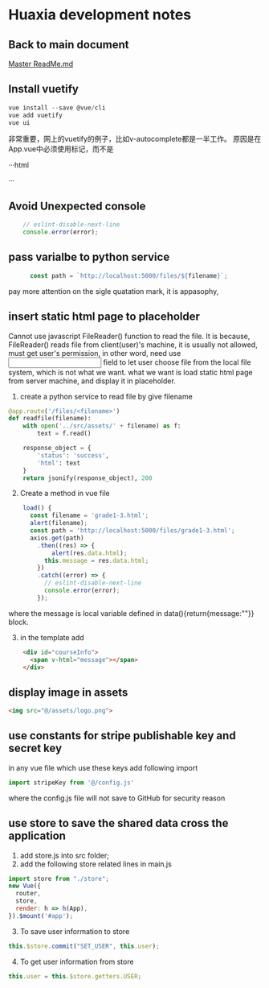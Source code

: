 # Huaxia development notes

## Back to main document
[Master ReadMe.md](../ReadMe.md)


## Install vuetify
```js
vue install --save @vue/cli
vue add vuetify
vue ui
```
非常重要，网上的vuetify的例子，比如v-autocomplete都是一半工作。
原因是在App.vue中必须使用<v-app>标记，而不是<div id="v-app">
···html
<template>
    <v-app>
        <div id="nav">
            <router-link v-if="authenticated" to="/login" v-on:click.native="logout()" replace>Logout</router-link> | 
            <router-link v-if="authenticated" to="/activities"
            v-on:click.native="setAuthenticated(true)" replace>学校近期活动安排</router-link> | 
            <router-link v-if="authenticated" to="/courses">课程表</router-link> | 
            <router-link v-if="authenticated" to="/students">学生登记表</router-link> |
            <router-link to="/combo">Combobox test</router-link>
        </div>
        <router-view @authenticated="setAuthenticated" />
    </v-app>
</template>

···

## Avoid Unexpected console
```js
    // eslint-disable-next-line
    console.error(error);
```

## pass varialbe to python service
```js
      const path = `http://localhost:5000/files/${filename}`;
```
pay more attention on the sigle quatation mark, it is appasophy, 

## insert static html page to placeholder
Cannot use javascript FileReader() function to read the file. It is because, FileReader() reads file from client(user)'s machine, it is usually not allowed, must get user's permission, in other word, need use <input> field to let user choose file from the local file system, which is not what we want.
what we want is load static html page from server machine, and display it in placeholder.
1. create a python service to read file by give filename
```py
@app.route('/files/<filename>')
def readfile(filename):
    with open('../src/assets/' + filename) as f:
        text = f.read()

    response_object = {
        'status': 'success',
        'html': text
    }
    return jsonify(response_object), 200
``` 
2. Create a method in vue file
```js
    load() {
      const filename = 'grade1-3.html';
      alert(filename);
      const path = 'http://localhost:5000/files/grade1-3.html';
      axios.get(path)
        .then((res) => {
            alert(res.data.html);
          this.message = res.data.html;
        })
        .catch((error) => {
          // eslint-disable-next-line
          console.error(error);
        });
```
where the message is local variable defined in data(){return{message:""}} block.

3. in the template add
```html
    <div id="courseInfo">
      <span v-html="message"></span>
    </div>
```

## display image in assets
```html
<img src="@/assets/logo.png">
```
## use constants for stripe publishable key and secret key
in any vue file which use these keys add following import
```js
import stripeKey from '@/config.js'
```
where the config.js file will not save to GitHub for security reason

## use store to save the shared data cross the application
1. add store.js into src folder;
2. add the following store related lines in main.js
```js
import store from "./store";
new Vue({
  router,
  store,
  render: h => h(App),
}).$mount('#app');
```
3. To save user information to store
```js
this.$store.commit("SET_USER", this.user);
```

4. To get user information from store
```js
this.user = this.$store.getters.USER;
```